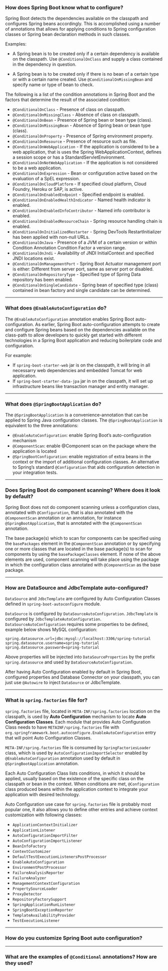 
### How does Spring Boot know what to configure?

Spring Boot detects the dependencies available on the classpath and configures Spring beans accordingly. This is accomplished using a number of annotations that allows for applying conditions to Spring configuration classes or Spring bean declaration methods in such classes.

Examples:

- A Spring bean is to be created only if a certain dependency is available on the classpath. Use `@ConditionalOnClass` and supply a class contained in the dependency in question.

- A Spring bean is to be created only if there is no bean of a certain type or with a certain name created. Use `@ConditionalOnMissingBean` and specify name or type of bean to check.

The following is a list of the condition annotations in Spring Boot and the factors that determine the result of the associated condition:

- `@ConditionalOnClass` - Presence of class on classpath.
- `@ConditionalOnMissingClass` - Absence of class on classpath.
- `@ConditionalOnBean` - Presence of Spring bean or bean type (class).
- `@ConditionalOnMissingBean` - Absence of Spring bean or bean type (class).
- `@ConditionalOnProperty` - Presence of Spring environment property.
- `@ConditionalOnResource` - Presence of resource such as file.
- `@ConditionalOnWebApplication` - If the application is considered to be a web application, that is uses the Spring WebApplicationContext, defines a session scope or has a StandardServletEnvironment.
- `@ConditionalOnNotWebApplication` - If the application is not considered to be a web application.
- `@ConditionalOnExpression` - Bean or configuration active based on the evaluation of a SpEL expression.
- `@ConditionalOnCloudPlatform` - If specified cloud platform, Cloud Foundry, Heroku or SAP, is active.
- `@ConditionalOnEnabledEndpoint` - Specified endpoint is enabled.
- `@ConditionalOnEnabledHealthIndicator` - Named health indicator is enabled.
- `@ConditionalOnEnabledInfoContributor` - Named info contributor is enabled.
- `@ConditionalOnEnabledResourceChain` - Spring resource handling chain is enabled.
- `@ConditionalOnInitializedRestarter` - Spring DevTools RestartInitializer has been applied with non-null URLs.
- `@ConditionalOnJava` - Presence of a JVM of a certain version or within Condition Annotation Condition Factor a version range.
- `@ConditionalOnJndi` - Availability of JNDI InitialContext and specified JNDI locations exist.
- `@ConditionalOnManagementPort` - Spring Boot Actuator management port is either: Different from server port, same as server port or disabled.
- `@ConditionalOnRepositoryType` - Specified type of Spring Data repository has been enabled.
- `@ConditionalOnSingleCandidate` - Spring bean of specified type (class) contained in bean factory and single candidate can be determined.

----------

### What does `@EnableAutoConfiguration` do?

The `@EnableAutoConfiguration` annotation enables Spring Boot auto-configuration. As earlier, Spring Boot auto-configuration attempts to create and configure Spring beans based on the dependencies available on the class-path to allow developers to quickly get started with different technologies in a Spring Boot application and reducing boilerplate code and configuration.

For example:
- If `spring-boot-starter-web` jar is on the classpath, it will bring in all necessarry web dependencies and embedded Tomcat for web application.
- If `spring-boot-starter-data-jpa` jar in on the classpath, it will set up infrastructure beans like transaction manager and entity manager.

----------

### What does `@SpringBootApplication` do?

The `@SpringBootApplication` is a convenience-annotation that can be applied to Spring Java configuration classes. The `@SpringBootApplication` is equivalent to the three annotations:

- `@EnableAutoConfiguration`: enable Spring Boot’s auto-configuration mechanism
- `@ComponentScan`: enable @Component scan on the package where the application is located
- `@SpringBootConfiguration`: enable registration of extra beans in the context or the import of additional configuration classes. An alternative to Spring’s standard `@Configuration` that aids configuration detection in your integration tests.

----------

### Does Spring Boot do component scanning? Where does it look by default?

Spring Boot does not do component scanning unless a configuration class, annotated with `@Configuration`, that is also annotated with the `@ComponentScan` annotation or an annotation, for instance `@SpringBootApplication`, that is annotated with the `@ComponentScan` annotation.

The base package(s) which to scan for components can be specified using the `basePackages` element in the `@ComponentScan` annotation or by specifying one or more classes that are located in the base package(s) to scan for components by using the `basePackageClasses` element. If none of the above elements are used, component scanning will take place using the package in which the configuration class annotated with `@ComponentScan` as the base package.

----------

### How are DataSource and JdbcTemplate auto-configured?

`DataSource` and `JdbcTemplate` are configured by Auto Configuration Classes defined in `spring-boot-autoconfigure` module.

`DataSource` is configured by `DataSourceAutoConfiguration`. `JdbcTemplate` is configured by `JdbcTemplateAutoConfiguration`.
`DataSourceAutoConfiguration` requires some properties to be defined, example below shows MySQL configuration:

``` 
spring.datasource.url=jdbc:mysql://localhost:3306/spring-tutorial
spring.datasource.username=spring-tutorial
spring.datasource.password=spring-tutorial
```

Above properties will be injected into `DataSourceProperties` by the prefix `spring.datasource` and used by `DataSourceAutoConfiguration`.

After having Auto Configuration enabled by default in Spring Boot, configured properties and Database Connector on your classpath, you can just use `@Autowire` to inject `DataSource` or JdbcTemplate.

----------

### What is `spring.factories` file for?

`spring.factories` file, located in `META-INF/spring.factories` location on the classpath, is used by **Auto Configuration** mechanism to locate **Auto Configuration Classes**. Each module that provides Auto Configuration Class needs to have `METAINF/spring.factories` file with `org.springframework.boot.autoconfigure.EnableAutoConfiguration` entry that will point Auto Configuration Classes.

`META-INF/spring.factories` file is consumed by `SpringFactoriesLoader` class, which is used by `AutoConfigurationImportSelector` enabled by `@EnableAutoConfiguration` annotation used by default in `@SpringBootApplication` annotation.

Each Auto Configuration Class lists conditions, in which it should be applied, usually based on the existence of the specific class on the classpath or bean in the context. When conditions are met, `@Configuration` class produced beans within the application context to integrate your application with desired technology.

Auto Configuration use case for `spring.factories` file is probably most popular one, it also allows you to define other entries and achieve context customization with following classes:

- `ApplicationContextInitializer`
- `ApplicationListener`
- `AutoConfigurationImportFilter`
- `AutoConfigurationImportListener`
- `BeanInfoFactory`
- `ContextCustomizer`
- `DefaultTestExecutionListenersPostProcessor`
- `EnableAutoConfiguration`
- `EnvironmentPostProcessor`
- `FailureAnalysisReporter`
- `FailureAnalyzer`
- `ManagementContextConfiguration`
- `PropertySourceLoader`
- `ProxyDetector`
- `RepositoryFactorySupport`
- `SpringApplicationRunListener`
- `SpringBootExceptionReporter`
- `TemplateAvailabilityProvider`
- `TestExecutionListener`

----------

### How do you customize Spring Boot auto configuration?

----------

### What are the examples of `@Conditional` annotations? How are they used?

